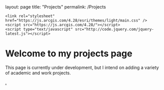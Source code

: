 <html lang="en-US">

<head>
    <meta charset='utf-8'>
    <meta http-equiv= "X-UA-Compatible" content="IE=edge">
    <meta name="viewport" content="width=device-width,maximum-scale=2">
    layout: page
    title: "Projects"
    permalink: /Projects
    
    <link rel="stylesheet" href="https://js.arcgis.com/4.28/esri/themes/light/main.css" />
    <script src="https://js.arcgis.com/4.28/"></script>
    <script type="text/javascript" src="http://code.jquery.com/jquery-latest.js"></script>
    
</head> 

<body>

<h1> Welcome to my projects page </h1>

<p1> This page is currently under development, but I intend on adding a variety of academic and work projects. </p1>

<p2> <a href="./project_webpages/Missouri_Redistricting_2022/Missouri_Redistricting_2022"> . </a> </p2> <br>

<div id="viewDiv" style="width: 625px; height: 450px;"></div>

<script src="./files/CDs/MO_CDs_13_23.js"></script>
  
</body>
</html>

